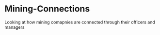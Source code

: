 # Mining-Connections
Looking at how mining comapnies are connected through their officers and managers
